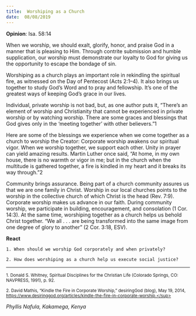 ```yaml
---
title:  Worshiping as a Church
date:  08/08/2019
---
```


**Opinion**: Isa. 58:14

When we worship, we should exalt, glorify, honor, and praise God in a manner that is pleasing to Him. Through contrite submission and humble supplication, our worship must demonstrate our loyalty to God for giving us the opportunity to escape the bondage of sin.

Worshiping as a church plays an important role in rekindling the spiritual fire, as witnessed on the Day of Pentecost (Acts 2:1–4). It also brings us together to study God’s Word and to pray and fellowship. It’s one of the greatest ways of keeping God’s grace in our lives.

Individual, private worship is not bad, but, as one author puts it, “There’s an element of worship and Christianity that cannot be experienced in private worship or by watching worship. There are some graces and blessings that God gives only in the ‘meeting together’ with other believers.”1

Here are some of the blessings we experience when we come together as a church to worship the Creator: Corporate worship awakens our spiritual vigor. When we worship together, we support each other. Unity in prayer can yield amazing results. Martin Luther once said, “At home, in my own house, there is no warmth or vigor in me; but in the church when the multitude is gathered together, a fire is kindled in my heart and it breaks its way through.”2

Community brings assurance. Being part of a church community assures us that we are one family in Christ. Worship in our local churches points to the worship in the collective church of which Christ is the head (Rev. 7:9). Corporate worship makes us advance in our faith. During community worship, we participate in building, encouragement, and consolation (1 Cor. 14:3). At the same time, worshiping together as a church helps us behold Christ together. “We all . . . are being transformed into the same image from one degree of glory to another” (2 Cor. 3:18, ESV).

**React**

`1. When should we worship God corporately and when privately?`

`2. How does worshiping as a church help us execute social justice?`

---

<sup>1. Donald S. Whitney, Spiritual Disciplines for the Christian Life (Colorado Springs, CO: NAVPRESS, 1991), p. 92.</sup>

<sup>2. David Mathis, “Kindle the Fire in Corporate Worship,” desiringGod (blog), May 19, 2014, https://www.desiringgod.org/articles/kindle-the-fire-in-corporate-worship.</sup>

_Phyllis Nafula, Kakamega, Kenya_
